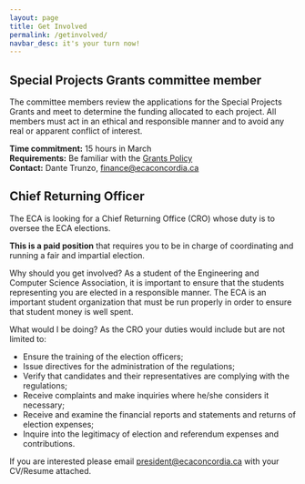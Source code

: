 ```yaml
---
layout: page
title: Get Involved
permalink: /getinvolved/
navbar_desc: it's your turn now!
---
```


## Special Projects Grants committee member  
The committee members review the applications for the Special Projects Grants and meet to determine the funding allocated to each project. 
All members must act in an ethical and responsible manner and to avoid any real or apparent conflict of interest.
 
__Time commitment:__ 15 hours in March  
__Requirements:__ Be familiar with the [Grants Policy](../downloads/governingdocs/ECA%20Special%20Projects%20Grants%20policy.pdf)  
__Contact:__ Dante Trunzo, [finance@ecaconcordia.ca](mailto:finance@ecaconcordia.ca)

## Chief Returning Officer
The ECA is looking for a Chief Returning Office (CRO) whose duty is to oversee the ECA elections.  

__This is a paid position__ that requires you to be in charge of coordinating and running a fair and impartial election.  

Why should you get involved? As a student of the Engineering and Computer Science Association, it is important to ensure that the students representing you are elected in a responsible manner. The ECA is an important student organization that must be run properly in order to ensure that student money is well spent.  

What would I be doing? As the CRO your duties would include but are not limited to:  

- Ensure the training of the election officers; 
- Issue directives for the administration of the regulations; 
- Verify that candidates and their representatives are complying with the regulations; 
- Receive complaints and make inquiries where he/she considers it necessary; 
- Receive and examine the financial reports and statements and returns of election expenses; 
- Inquire into the legitimacy of election and referendum expenses and contributions. 

If you are interested please email [president@ecaconcordia.ca](mailto:president@ecaconcordia.ca) with your CV/Resume attached.
